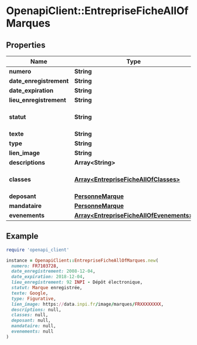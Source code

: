 # OpenapiClient::EntrepriseFicheAllOfMarques

## Properties

| Name | Type | Description | Notes |
| ---- | ---- | ----------- | ----- |
| **numero** | **String** | Numéro de la marque. | [optional] |
| **date_enregistrement** | **String** | Date d&#39;enregistrement de la marque, au format AAAA-MM-JJ. | [optional] |
| **date_expiration** | **String** | Date d&#39;expiration de la marque au format AAAA-MM-JJ. | [optional] |
| **lieu_enregistrement** | **String** | Lieu d&#39;enregistrement de la marque. | [optional] |
| **statut** | **String** | Statut de la marque. La description des différents types est disponible en page 14 du document suivant : https://www.inpi.fr/sites/default/files/doctech_marques_v1.6.pdf. | [optional] |
| **texte** | **String** | Texte de la marque. | [optional] |
| **type** | **String** | Type de la marque. | [optional] |
| **lien_image** | **String** | Lien vers l&#39;image déposée. | [optional] |
| **descriptions** | **Array&lt;String&gt;** | Liste des descriptions de la marque. | [optional] |
| **classes** | [**Array&lt;EntrepriseFicheAllOfClasses&gt;**](EntrepriseFicheAllOfClasses.md) | Liste des classes (produits et services) de la marque. La liste des classes est disponible sur le document suivant : https://www.inpi.fr/sites/default/files/classification_nice_2021_0.pdf. | [optional] |
| **deposant** | [**PersonneMarque**](PersonneMarque.md) |  | [optional] |
| **mandataire** | [**PersonneMarque**](PersonneMarque.md) |  | [optional] |
| **evenements** | [**Array&lt;EntrepriseFicheAllOfEvenements&gt;**](EntrepriseFicheAllOfEvenements.md) | Liste des événements associés à la marque. | [optional] |

## Example

```ruby
require 'openapi_client'

instance = OpenapiClient::EntrepriseFicheAllOfMarques.new(
  numero: FR7103728,
  date_enregistrement: 2008-12-04,
  date_expiration: 2018-12-04,
  lieu_enregistrement: 92 INPI - Dépôt électronique,
  statut: Marque enregistrée,
  texte: Google,
  type: Figurative,
  lien_image: https://data.inpi.fr/image/marques/FRXXXXXXXX,
  descriptions: null,
  classes: null,
  deposant: null,
  mandataire: null,
  evenements: null
)
```

